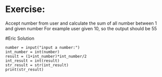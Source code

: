 # Exercise:

Accept number from user and calculate the sum of all number between 1 and given number
For example user given 10, so the output should be 55

#Eric Solution
```
number = input("input a number:")
int_number = int(number)
result = (1+int_number)*int_number/2
int_result = int(result)
str_result = str(int_result)
print(str_result)
```